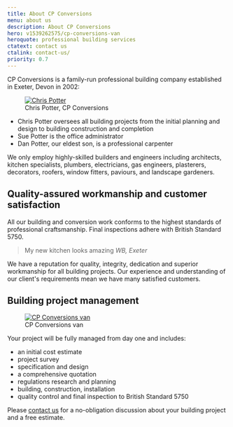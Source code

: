 ```yaml
---
title: About CP Conversions
menu: about us
description: About CP Conversions
hero: v1539262575/cp-conversions-van
heroquote: professional building services
ctatext: contact us
ctalink: contact-us/
priority: 0.7
---
```


CP Conversions is a family-run professional building company established in Exeter, Devon in 2002:

<figure class="inline">
  <a href="[imagecdn]f_auto,c_scale,w_400/v1539262575/chris-potter" class="progressive replace">
    <img src="[imagecdn]f_auto,c_scale,w_50/v1539262575/chris-potter" class="preview" alt="Chris Potter" />
  </a>
  <figcaption>Chris Potter, CP Conversions</figcaption>
</figure>

* Chris Potter oversees all building projects from the initial planning and design to building construction and completion
* Sue Potter is the office administrator
* Dan Potter, our eldest son, is a professional carpenter

We only employ highly-skilled builders and engineers including architects, kitchen specialists, plumbers, electricians, gas engineers, plasterers, decorators, roofers, window fitters, paviours, and landscape gardeners.


## Quality-assured workmanship and customer satisfaction

All our building and conversion work conforms to the highest standards of professional craftsmanship. Final inspections adhere with British Standard 5750.

> My new kitchen looks amazing
> <cite>WB, Exeter</cite>

We have a reputation for quality, integrity, dedication and superior workmanship for all building projects. Our experience and understanding of our client's requirements mean we have many satisfied customers.


## Building project management

<figure class="inline">
  <a href="[imagecdn]f_auto,c_scale,w_400/v1539262575/cp-conversions-van" class="progressive replace">
    <img src="[imagecdn]f_auto,c_scale,w_50/v1539262575/cp-conversions-van" class="preview" alt="CP Conversions van" />
  </a>
  <figcaption>CP Conversions van</figcaption>
</figure>

Your project will be fully managed from day one and includes:

* an initial cost estimate
* project survey
* specification and design
* a comprehensive quotation
* regulations research and planning
* building, construction, installation
* quality control and final inspection to British Standard 5750

Please [contact us]([root]contact-us/) for a no-obligation discussion about your building project and a free estimate.
